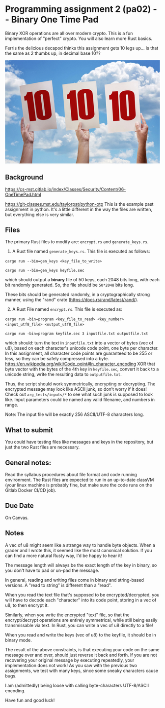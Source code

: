 # Programming assignment 2 (pa02) -- Binary One Time Pad
Binary XOR operations are all over modern crypto.
This is a fun implementation of "perfect" crypto.
You will also learn more Rust basics.

Ferris the delicious decapod thinks this assignment gets 10 legs up...
Is that the same as 2 thumbs up, in decimal base 10??

![binary perfection?](perfect10.jpg)

## Background
https://cs-mst.gitlab.io/index/Classes/Security/Content/06-OneTimePad.html

https://git-classes.mst.edu/taylorpat/python-otp
This is the example past assignment in python.
It's a little different in the way the files are written,
but everything else is very similar.

## Files
The primary Rust files to modify are: `encrypt.rs` and `generate_keys.rs`.

1. A Rust file named `generate_keys.rs`.
This file is executed as follows: 

`cargo run --bin=gen_keys <key_file_to_write>`

```
cargo run --bin=gen_keys keyfile.sec
```
which should output a **binary** file of 50 keys, 
each 2048 bits long, 
with each bit randomly generated.
So, the file should be `50*2048` bits long.

These bits should be generated randomly,
in a cryptographically strong manner,
using the "rand" crate (https://docs.rs/rand/latest/rand/).

2. A Rust File named `encrypt.rs`. 
This file is executed as:

`cargo run -bin=program <key_file_to_read> <key_number> <input_utf8_file> <output_utf8_file>`

```
cargo run -bin=program keyfile.sec 3 inputfile.txt outputfile.txt
```
which should:
turn the text in `inputfile.txt` into a vector of bytes (vec of u8),
based on each character's unicode code point, one byte per character.
In this assignment, all character code points are guaranteed to be 255 or less,
so they can be safely compressed into a byte.
<https://en.wikipedia.org/wiki/Code_point#In_character_encoding>
XOR that byte vector with the bytes of the 4th key in `keyfile.sec`,
convert it back to a unicode string,
write the resulting data to `outputfile.txt`.

Thus, the script should work symmetrically, 
encrypting or decrypting.
The encrypted message may look like ASCII junk,
so don’t worry if it does! 
Check out `arg_tests/inputs/*`
to see what such junk is supposed to look like.
Input parameters could be named any valid filename, and numbers in range.

Note: 
The input file will be exactly 256 ASCII/UTF-8 characters long.

## What to submit
You could have testing files like messages and keys in the repository,
but just the two Rust files are necessary.

## General notes:
Read the syllabus procedures about file format and code running environment.
The Rust files are expected to run in an up-to-date classVM 
(your linux machine is probably fine,
but make sure the code runs on the Gitlab Docker CI/CD job).

## Due Date
On Canvas.

## Notes
A vec of u8 might seem like a strange way to handle byte objects.
When a grader and I wrote this, it seemed like the most canonical solution.
If you can find a more natural Rusty way, I'd be happy to hear it!

The message length will always be the exact length of the key in binary,
so you don't have to pad or un-pad the message.

In general, reading and writing files come in binary and string-based versions.
A "read to string" is different than a "read".

When you read the text file that's supposed to be encrypted/decrypted,
you will have to decode each "character" into its code point,
storing in a vec of u8, to then encrypt it.

Similarly, when you write the encrypted "text" file,
so that the encrypt/decrypt operations are entirely symmetrical,
while still being easily transmissable via text.
In Rust, you can write a vec of u8 directly to a file!

When you read and write the keys (vec of u8) to the keyfile,
it should be in binary mode.

The result of the above constraints,
is that executing your code on the same message over and over,
should just reverse it back and forth.
If you are not recovering your original message by executing repeatedly,
your implementation does not work!
As you saw with the previous two assignments,
we test with many keys, since some sneaky characters cause bugs.

I am (admittedly) being loose with calling byte-characters UTF-8/ASCII encoding.

Have fun and good luck!
